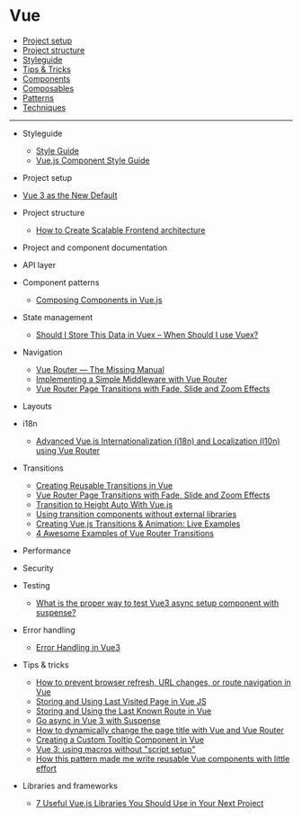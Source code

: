 # Vue

- [Project setup](./project-setup/readme.md)
- [Project structure](./project-structure/readme.md)
- [Styleguide](./styleguide/readme.md)
- [Tips & Tricks](./tricks.md)
- [Components](./components/readme.md)
- [Composables](./composables/readme.md)
- [Patterns](./patterns/readme.md)
- [Techniques](./techniques/readme.md)

---

- Styleguide

  - [Style Guide](https://vuejs.org/style-guide/)
  - [Vue.js Component Style Guide](https://github.com/pablohpsilva/vuejs-component-style-guide)

- Project setup

- [Vue 3 as the New Default](https://blog.vuejs.org/posts/vue-3-as-the-new-default.html)

- Project structure

  - [How to Create Scalable Frontend architecture](https://medium.com/@mukuljainx/how-to-create-scalable-frontend-architecture-e05287cd9eda)

- Project and component documentation
- API layer
- Component patterns

  - [Composing Components in Vue.js](https://dulisz.com/blog/composing-components-in-vue-js/)

- State management

  - [Should I Store This Data in Vuex – When Should I use Vuex?](https://markus.oberlehner.net/blog/should-i-store-this-data-in-vuex/)

- Navigation

  - [Vue Router — The Missing Manual](https://blog.webf.zone/vue-router-the-missing-manual-ce51c21430b0)
  - [Implementing a Simple Middleware with Vue Router](https://markus.oberlehner.net/blog/implementing-a-simple-middleware-with-vue-router/)
  - [Vue Router Page Transitions with Fade, Slide and Zoom Effects](https://markus.oberlehner.net/blog/vue-router-page-transitions/)

- Layouts
- i18n

  - [Advanced Vue.js Internationalization (i18n) and Localization (l10n) using Vue Router](https://levelup.gitconnected.com/advanced-vue-js-internationalization-i18n-and-localization-l10n-using-vue-router-a94ecd83fecd)

- Transitions

  - [Creating Reusable Transitions in Vue](https://vuejsdevelopers.com/2018/02/26/vue-js-reusable-transitions/)
  - [Vue Router Page Transitions with Fade, Slide and Zoom Effects](https://markus.oberlehner.net/blog/vue-router-page-transitions/)
  - [Transition to Height Auto With Vue.js](https://markus.oberlehner.net/blog/transition-to-height-auto-with-vue/)
  - [Using transition components without external libraries](https://vuejsfeed.com/blog/using-transition-components-without-external-libraries)
  - [Creating Vue.js Transitions & Animation: Live Examples](https://snipcart.com/blog/vuejs-transitions-animations)
  - [4 Awesome Examples of Vue Router Transitions](https://learnvue.co/tutorials/vue-router-transitions)

- Performance
- Security
- Testing

  - [What is the proper way to test Vue3 async setup component with suspense?](https://stackoverflow.com/questions/65654965/what-is-the-proper-way-to-test-vue3-async-setup-component-with-suspense)

- Error handling

  - [Error Handling in Vue3](https://medium.com/@Chris1993/error-handling-in-vue3-35959512c2cd)

- Tips & tricks

  - [How to prevent browser refresh, URL changes, or route navigation in Vue](https://austingil.com/prevent-browser-refresh-url-changes-route-navigation-vue/)
  - [Storing and Using Last Visited Page in Vue JS](https://insight.heybooster.ai/storing-and-using-last-visited-page-in-vue-js/)
  - [Storing and Using the Last Known Route in Vue](https://css-tricks.com/storing-and-using-the-last-known-route-in-vue/)
  - [Go async in Vue 3 with Suspense](https://vuedose.tips/go-async-in-vue-3-with-suspense)
  - [How to dynamically change the page title with Vue and Vue Router](https://medium.com/js-dojo/how-to-dynamically-change-the-page-title-with-vue-and-vue-router-99904906ce45)
  - [Creating a Custom Tooltip Component in Vue](https://blog.boot.dev/javascript/custom-tooltip-component-in-vue/)
  - [Vue 3: using macros without "script setup"](https://medium.com/@madeofsun/vue-3-composition-api-writing-type-safe-components-without-script-setup-c7b5a9e8049f)
  - [How this pattern made me write reusable Vue components with little effort](https://dberri.com/container-presentational-pattern-in-vue/)

- Libraries and frameworks

  - [7 Useful Vue.js Libraries You Should Use in Your Next Project](https://javascript.plainenglish.io/7-useful-vue-js-libraries-you-should-use-in-your-next-project-174cf6439f31)
